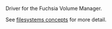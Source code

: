 Driver for the Fuchsia Volume Manager.

See [filesystems concepts](/docs/concepts/filesystems/filesystems.md) for more detail.
